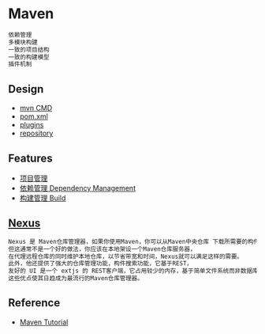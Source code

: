 # Maven

```md
依赖管理
多模块构建
一致的项目结构
一致的构建模型
插件机制
```

## Design
* [mvn CMD](design/Cli/README.md)
* [pom.xml](design/Pom/README.md)
* [plugins](design/Plugins/README.md)
* [repository](design/Repository/README.md)

## Features
* [项目管理](F_Project/README.md)
* [依赖管理 Dependency Management](F_Dependency/README.md)
* [构建管理 Build](F_Build/README.md)

## [Nexus](https://blog.sonatype.com/)
```md
Nexus 是 Maven仓库管理器，如果你使用Maven，你可以从Maven中央仓库 下载所需要的构件（artifact），
但这通常不是一个好的做法，你应该在本地架设一个Maven仓库服务器，
在代理远程仓库的同时维护本地仓库，以节省带宽和时间，Nexus就可以满足这样的需要。
此外，他还提供了强大的仓库管理功能，构件搜索功能，它基于REST，
友好的 UI 是一个 extjs 的 REST客户端，它占用较少的内存，基于简单文件系统而非数据库。
这些优点使其日趋成为最流行的Maven仓库管理器。
```

## Reference
* [Maven Tutorial](https://howtodoinjava.com/maven/)